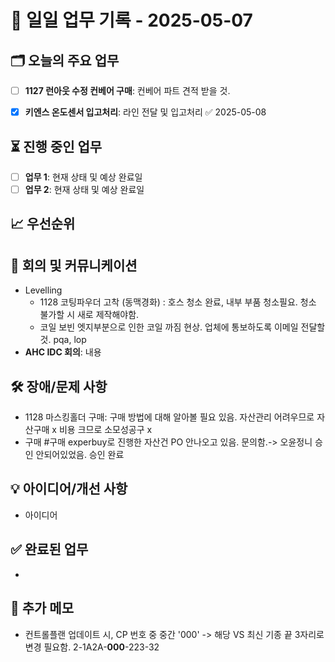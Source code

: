 # 📅 일일 업무 기록 - 2025-05-07

## 🗂 오늘의 주요 업무


- [ ] **1127 런아웃 수정 컨베어 구매**: 컨베어 파트 견적 받을 것.
- [x] **키엔스 온도센서 입고처리**: 라인 전달 및 입고처리 ✅ 2025-05-08


## ⏳ 진행 중인 업무
- [ ] **업무 1**: 현재 상태 및 예상 완료일
- [ ] **업무 2**: 현재 상태 및 예상 완료일

## 📈 우선순위


## 🔄 회의 및 커뮤니케이션
- Levelling 
	- 1128 코팅파우더 고착 (동맥경화) : 호스 청소 완료, 내부 부품 청소필요. 청소 불가할 시 새로 제작해야함.
	- 코일 보빈 엣지부분으로 인한 코일 까짐 현상. 업체에 통보하도록 이메일 전달할 것. pqa, lop
- **AHC IDC 회의**: 내용

## 🛠 장애/문제 사항
- 1128 마스킹홀더 구매: 구매 방법에 대해 알아볼 필요 있음. 자산관리 어려우므로 자산구매 x 비용 크므로 소모성공구 x
- 구매 #구매 experbuy로 진행한 자산건 PO 안나오고 있음. 문의함.-> 오윤정니 승인 안되어있었음. 승인 완료
## 💡 아이디어/개선 사항
- 아이디어 

## ✅ 완료된 업무
- 

## 📝 추가 메모
- 컨트롤플랜 업데이트 시, CP 번호 중 중간 '000' -> 해당 VS 최신 기종 끝 3자리로 변경 필요함. 
  2-1A2A-**000**-223-32
